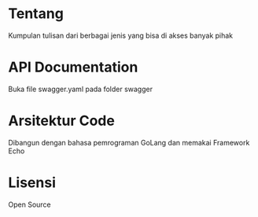 # Tentang

Kumpulan tulisan dari berbagai jenis yang bisa di akses banyak pihak

# API Documentation

Buka file swagger.yaml pada folder swagger

# Arsitektur Code

Dibangun dengan bahasa pemrograman GoLang dan memakai Framework Echo

# Lisensi

Open Source
